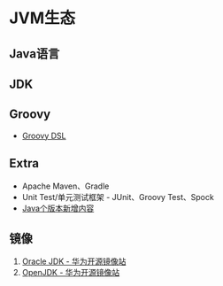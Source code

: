 # JVM生态

## Java语言

## JDK

## Groovy

- [Groovy DSL](./groovy/groovy-dsl.md)

## Extra

- Apache Maven、Gradle
- Unit Test/单元测试框架 - JUnit、Groovy Test、Spock
- [Java个版本新增内容]()


## 镜像

1. [Oracle JDK - 华为开源镜像站](https://repo.huaweicloud.com/java/jdk/)
1. [OpenJDK - 华为开源镜像站](https://mirrors.huaweicloud.com/openjdk/)